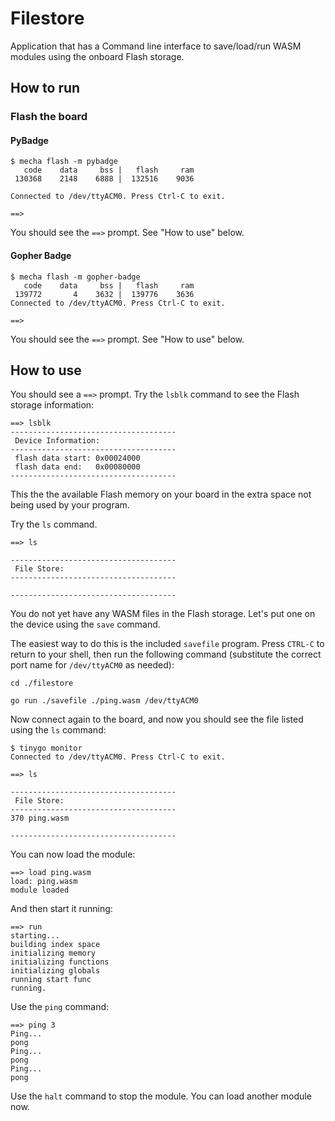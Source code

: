# Filestore

Application that has a Command line interface to save/load/run WASM modules using the onboard Flash storage.

## How to run

### Flash the board

#### PyBadge

```
$ mecha flash -m pybadge
   code    data     bss |   flash     ram
 130368    2148    6888 |  132516    9036

Connected to /dev/ttyACM0. Press Ctrl-C to exit.

==>

```

You should see the `==>` prompt. See "How to use" below.

#### Gopher Badge

```
$ mecha flash -m gopher-badge
   code    data     bss |   flash     ram
 139772       4    3632 |  139776    3636
Connected to /dev/ttyACM0. Press Ctrl-C to exit.

==>

```

You should see the `==>` prompt. See "How to use" below.

## How to use

You should see a `==>` prompt. Try the `lsblk` command to see the Flash storage information:

```
==> lsblk
-------------------------------------
 Device Information:
-------------------------------------
 flash data start: 0x00024000
 flash data end:   0x00080000
-------------------------------------
```

This the the available Flash memory on your board in the extra space not being used by your program.

Try the `ls` command.

```
==> ls

-------------------------------------
 File Store:
-------------------------------------

-------------------------------------
```

You do not yet have any WASM files in the Flash storage. Let's put one on the device using the `save` command.

The easiest way to do this is the included `savefile` program. Press `CTRL-C` to return to your shell, then run the following command (substitute the correct port name for `/dev/ttyACM0` as needed):

```
cd ./filestore

go run ./savefile ./ping.wasm /dev/ttyACM0
```

Now connect again to the board, and now you should see the file listed using the `ls` command:

```
$ tinygo monitor
Connected to /dev/ttyACM0. Press Ctrl-C to exit.

==> ls

-------------------------------------
 File Store:
-------------------------------------
370 ping.wasm

-------------------------------------
```

You can now load the module:

```
==> load ping.wasm
load: ping.wasm
module loaded
```

And then start it running:

```
==> run
starting...
building index space
initializing memory
initializing functions
initializing globals
running start func
running.
```

Use the `ping` command:

```
==> ping 3
Ping...
pong
Ping...
pong
Ping...
pong
```

Use the `halt` command to stop the module. You can load another module now.
